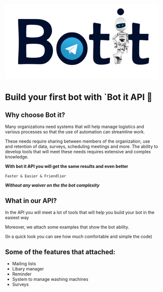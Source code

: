 <img src="./other/logo.png">

# Build your first bot with `Bot it API 🤖

## Why choose Bot it?

Many organizations need systems that will help manage logistics and various processes so that the use of automation can streamline work.

These needs require sharing between members of the organization, use and retention of data, surveys, scheduling meetings and more. The ability to develop tools that will meet these needs requires extensive and complex knowledge.

**With bot it API you will get the same results and even better**

`Faster & Easier & Friendlier`

***Without any waiver on the the bot complexity***


## What in our API?

In the API you will meet a lot of tools that will help you build your bot in the easiest way

Moreover, we attach some examples that show the bot ability.

(In a quick look you can see how much comfortable and simple the code)

## Some of the features that attached:

* Mailing lists
* Libary manager
* Reminder
* System to manage washing machines
* Surveys

